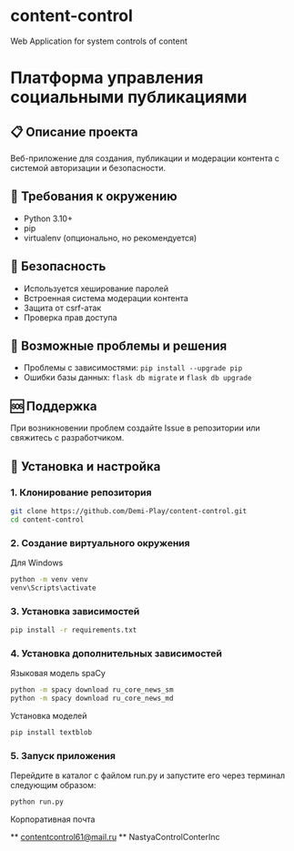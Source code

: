 # content-control
 Web Application for system controls of content

# Платформа управления социальными публикациями

## 📋 Описание проекта
Веб-приложение для создания, публикации и модерации контента с системой авторизации и безопасности.

## 🚀 Требования к окружению
- Python 3.10+
- pip
- virtualenv (опционально, но рекомендуется)

## 🔐 Безопасность
- Используется хеширование паролей
- Встроенная система модерации контента
- Защита от csrf-атак
- Проверка прав доступа

## 🐛 Возможные проблемы и решения
- Проблемы с зависимостями: `pip install --upgrade pip`
- Ошибки базы данных: `flask db migrate` и `flask db upgrade`

## 🆘 Поддержка
При возникновении проблем создайте Issue в репозитории или свяжитесь с разработчиком.

## 🔧 Установка и настройка

### 1. Клонирование репозитория
```bash
git clone https://github.com/Demi-Play/content-control.git
cd content-control
```

### 2. Создание виртуального окружения
Для Windows
```bash
python -m venv venv
venv\Scripts\activate
```

### 3. Установка зависимостей
```bash
pip install -r requirements.txt
```

### 4. Установка дополнительных зависимостей

Языковая модель spaCy

```bash
python -m spacy download ru_core_news_sm
python -m spacy download ru_core_news_md
```

Установка моделей

```bash
pip install textblob
```

### 5. Запуск приложения
Перейдите в каталог с файлом run.py и запустите его через терминал следующим образом: 
```bash
python run.py
```

Корпоративная почта

** contentcontrol61@mail.ru
** NastyaControlConterInc